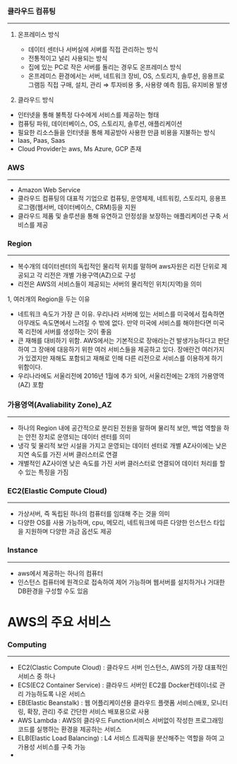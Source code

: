 ### 클라우드 컴퓨팅

---

1. 온프레미스 방식
    - 데이터 센터나 서버실에 서버를 직접 관리하는 방식
    - 전통적이고 널리 사용되는 방식
    - 집에 있는 PC로 작은 서버를 돌리는 경우도 온프레미스 방식
    - 온프레미스 환경에서는 서버, 네트워크 장비, OS, 스토리지, 솔루션, 응용프로그램등 직접 구매, 설치, 관리 ⇒ 투자비용 多, 사용량 예측 힘듬, 유지비용 발생

2. 클라우드 방식

- 인터넷을 통해 불특정 다수에게 서비스를 제공하는 형태
- 컴퓨팅 파워, 데이터베이스, OS, 스토리지, 솔루션, 애플리케이션
- 필요한 리소스들을 인터넷을 통해 제공받아 사용한 만큼 비용을 지불하는 방식
- Iaas, Paas, Saas
- Cloud Provider는 aws, Ms Azure, GCP 존재

### AWS

---

- Amazon Web Service
- 클라우드 컴퓨팅의 대표적 기업으로 컴퓨팅, 운영체제, 네트워킹, 스토리지, 응용프로그램(웹서버, 데이터베이스, CRM)등을 지원
- 클라우드 제품 및 솔루션을 통해 유연하고 안정성을 보장하는 애플리케이션 구축 서비스를 제공

### Region

---

- 복수개의 데이터센터의 독립적인 물리적 위치를 말하며 aws자원은 리전 단위로 제공되고 각 리전은 개별 가용구역(AZ)으로 구성
- 리전은 AWS의 서비스들이 제공되는 서버의 물리적인 위치(지역)을 의미

1, 여러개의 Region을 두는 이유

- 네트워크 속도가 가장 큰 이유. 우리나라 서버에 있는 서비스를 미국에서 접속하면 아무래도 속도면에서 느려질 수 밖에 없다.  만약 미국에 서비스를 해야한다면 미국쪽 리전에 서버를 생성하는 것이 좋음
- 큰 재해를 대비하기 위함. AWS에서는 기본적으로 장애라는건 발생가능하다고 판단하여 그 장애에 대응하기 위한 여러 서비스들을 제공하고 있다. 장애란건 여러가지가 있겠지만 재해도 포함되고 재해로 인해 다른 리전으로 서비스를 이용하게 하기 위함이다.
- 우리나라에도 서울리전에 2016년 1월에 추가 되어, 서울리전에는 2개의 가용영역(AZ) 포함

### 가용영역(Avaliability Zone)_AZ

---

- 하나의  Region 내에 공간적으로 분리된 전원을 말하며 물리적 보안, 백업 역할을 하는 안전 장치로 운영되는 데이터 센터를 의미
- 냉각 및 물리적 보안 시설을 가지고 운영되는 데이터 센터로 개별 AZ사이에는 낮은 지연 속도를 가진 서버 클러스터로 연결
- 개별적인 AZ사이엔 낮은 속도를 가진 서버 클러스터로 연결되어 데이터 처리를 할 수 있는 특징을 가짐

### EC2(Elastic Compute Cloud)

---

- 가상서버, 즉 독립된 하나의 컴퓨터를 임대해 주는 것을 의미
- 다양한 OS를 사용 가능하며, cpu, 메모리, 네트워크에 따른 다양한 인스턴스 타입을 지원하며 다양한 과금 옵션도 제공

### Instance

---

- aws에서 제공하는 하나의 컴퓨터
- 인스턴스 컴퓨터에 원격으로 접속하여 제어 가능하며 웹서버를 설치하거나 거대한 DB환경을 구성할 수도 있음

# AWS의 주요 서비스

### Computing

---

- EC2(Clastic Compute Cloud) : 클라우드 서버 인스턴스, AWS의 가장 대표적인 서비스 중 하나
- ECS(EC2 Container Service) : 클라우드 서버인 EC2를 Docker컨테이너로 관리 가능하도록 나온 서비스
- EB(Elastic Beanstalk) : 웹 어플리케이션용 클라우드 플랫폼 서비스(배포, 모니터링, 확장, 관리) 주로 간단한 서비스 배포용으로 사용
- AWS Lambda : AWS의 클라우드 Function서비스 서버없이 작성한 프로그래밍 코드를 실행하는 환경을 제공하는 서비스
- ELB(Elastic Load Balancing) : L4 서비스 트래픽을 분산해주는 역할을 하여 고가용성 서비스를 구축 가능
-